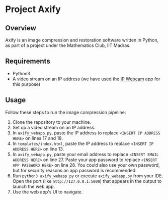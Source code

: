 # Project Axify

## Overview
Axify is an image compression and restoration software written in Python, as part of a project under the Mathematics Club, IIT Madras.

## Requirements

- Python3 
- A video stream on an IP address (we have used the [IP Webcam](https://play.google.com/store/apps/details?id=com.pas.webcam&pcampaignid=web_share) app for this purpose)

## Usage

Follow these steps to run the image compression pipeline:

1. Clone the repository to your machine.
2. Set up a video stream on an IP address.
3. In `axify_webapp.py`, paste the IP address to replace `<INSERT IP ADDRESS HERE>` on lines 17 and 18.
4. In `templates/index.html`, paste the IP address to replace `<INSERT IP ADDRESS HERE>` on line 13.
5. In `axify_webapp.py`, paste your email address to replace `<INSERT EMAIL ADDRESS HERE>` on line 27. Paste your app password to replace `<INSERT APP PASSWORD HERE>` on line 28. You could also use your own password, but for security reasons an app password is recommended.
6. Run `python3 axify_webapp.py` or execute `axify_webapp.py` from your IDE. Open the port (like `http://127.0.0.1:5000`) that appears in the output to launch the web app.
7. Use the web app's UI to navigate.